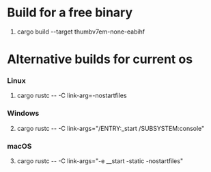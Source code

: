 # Build for a free binary

1. cargo build --target thumbv7em-none-eabihf

# Alternative builds for current os

### Linux
1. cargo rustc -- -C link-arg=-nostartfiles
### Windows
2. cargo rustc -- -C link-args="/ENTRY:_start /SUBSYSTEM:console"
### macOS
3. cargo rustc -- -C link-args="-e __start -static -nostartfiles"